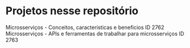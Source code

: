 # Projetos nesse repositório  

Microsserviços - Conceitos, caracteristicas e beneficios  ID 2762  
Microsserviços - APIs e ferramentas de trabalhar para microsserviços  ID 2763
